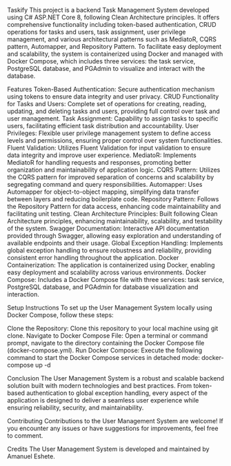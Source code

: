 Taskify
This project is a backend Task Management System developed using C# ASP.NET Core 8, following Clean Architecture principles. It offers comprehensive functionality including token-based authentication, CRUD operations for tasks and users, task assignment, user privilege management, and various architectural patterns such as MediatoR, CQRS pattern, Automapper, and Repository Pattern. To facilitate easy deployment and scalability, the system is containerized using Docker and managed with Docker Compose, which includes three services: the task service, PostgreSQL database, and PGAdmin to visualize and interact with the database.

Features
Token-Based Authentication: Secure authentication mechanism using tokens to ensure data integrity and user privacy.
CRUD Functionality for Tasks and Users: Complete set of operations for creating, reading, updating, and deleting tasks and users, providing full control over task and user management.
Task Assignment: Capability to assign tasks to specific users, facilitating efficient task distribution and accountability.
User Privileges: Flexible user privilege management system to define access levels and permissions, ensuring proper control over system functionalities.
Fluent Validation: Utilizes Fluent Validation for input validation to ensure data integrity and improve user experience.
MediatoR: Implements MediatoR for handling requests and responses, promoting better organization and maintainability of application logic.
CQRS Pattern: Utilizes the CQRS pattern for improved separation of concerns and scalability by segregating command and query responsibilities.
Automapper: Uses Automapper for object-to-object mapping, simplifying data transfer between layers and reducing boilerplate code.
Repository Pattern: Follows the Repository Pattern for data access, enhancing code maintainability and facilitating unit testing.
Clean Architecture Principles: Built following Clean Architecture principles, enhancing maintainability, scalability, and testability of the system.
Swagger Documentation: Interactive API documentation provided through Swagger, allowing easy exploration and understanding of available endpoints and their usage.
Global Exception Handling: Implements global exception handling to ensure robustness and reliability, providing consistent error handling throughout the application.
Docker Containerization: The application is containerized using Docker, enabling easy deployment and scalability across various environments.
Docker Compose: Includes a Docker Compose file with three services: task service, PostgreSQL database, and PGAdmin for database visualization and interaction.


Setup Instructions
To set up the User Management System locally using Docker Compose, follow these steps:

Clone the Repository: Clone this repository to your local machine using git clone.
Navigate to Docker Compose File: Open a terminal or command prompt, navigate to the directory containing the Docker Compose file (docker-compose.yml).
Run Docker Compose: Execute the following command to start the Docker Compose services in detached mode:
docker-compose up -d

Conclusion
The User Management System is a robust and scalable backend solution built with modern technologies and best practices. From token-based authentication to global exception handling, every aspect of the application is designed to deliver a seamless user experience while ensuring reliability, security, and maintainability.

Contributing
Contributions to the User Management System are welcome! If you encounter any issues or have suggestions for improvements, feel free to comment.

Credits
The User Management System is developed and maintained by Amanuel Eshete.

